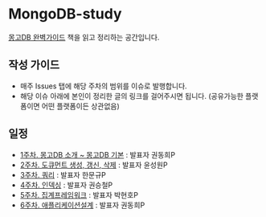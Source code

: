 # MongoDB-study
[몽고DB 완벽가이드](http://www.yes24.com/Product/Goods/97980005) 책을 읽고 정리하는 공간입니다.

## 작성 가이드
- 매주 Issues 탭에 해당 주차의 범위를 이슈로 발행합니다. 
- 해당 이슈 아래에 본인이 정리한 글의 링크를 걸어주시면 됩니다. (공유가능한 플랫폼이면 어떤 플랫폼이든 상관없음)

## 일정
- [1주차. 몽고DB 소개 ~ 몽고DB 기본](https://github.com/pch8388/MongoDB-study/issues/1) : 발표자 권동희P
- [2주차. 도큐먼트 생성, 갱신, 삭제](https://github.com/pch8388/MongoDB-study/issues/2) : 발표자 윤성원P
- [3주차. 쿼리](https://github.com/pch8388/MongoDB-study/issues/3) : 발표자 한문규P
- [4주차. 인덱싱](https://github.com/pch8388/MongoDB-study/issues/4) : 발표자 권승철P
- [5주차. 집계프레임워크](https://github.com/pch8388/MongoDB-study/issues/5) : 발표자 박현호P
- [6주차. 애플리케이션설계](https://github.com/pch8388/MongoDB-study/issues/6) : 발표자 권동희P
